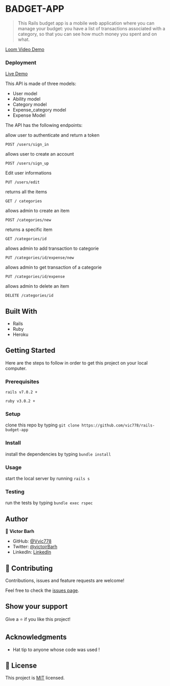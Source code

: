 # BADGET-APP

> This Rails budget app is a mobile web application where you can manage your budget: you have a list of transactions associated with a category, so that you can see how much money you spent and on what. 

[Loom Video Demo](https://www.loom.com/share/a7bb24188d6b414493864c0481e790d7)

### Deployment

[Live Demo](https://cryptic-cove-58855.herokuapp.com/)

This API is made of three models:
- User model
- Ability model
- Category model
- Expense_category model
- Expense Model

The API has the following endpoints:


allow user to authenticate and return a token

`POST /users/sign_in`

allows user to create an account

`POST /users/sign_up`

Edit user informations

`PUT /users/edit`

returns all the items

`GET / categories`

allows admin to create an item

`POST /categories/new`

returns a specific item

`GET /categories/id`

allows admin to add transaction to categorie

`PUT /categories/id/expense/new`

allows admin to get transaction of a categorie

`PUT /categories/id/expense`

allows admin to delete an item

`DELETE /categories/id`

## Built With

- Rails
- Ruby 
- Heroku

## Getting Started

Here are the steps to follow in order to get this project on your local computer.

### Prerequisites

`rails v7.0.2 +`

`ruby v3.0.2 +`

### Setup

clone this repo by typing `git clone https://github.com/vic778/rails-budget-app`

### Install

install the dependencies by typing `bundle install`

### Usage

start the local server by running `rails s`

### Testing

run the tests by typing `bundle exec rspec`


## Author

👤 **Victor Barh**

- GitHub: [@Vvic778](https://github.com/vic778)
- Twitter: [@victoirBarh](https://twitter.com/)
- LinkedIn: [LinkedIn](https://linkedin.com/in/victoir-barh)


## 🤝 Contributing

Contributions, issues and feature requests are welcome!

Feel free to check the [issues page](issues/).

## Show your support

Give a ⭐️ if you like this project!

## Acknowledgments

- Hat tip to anyone whose code was used !

## 📝 License

This project is [MIT](lic.url) licensed.
